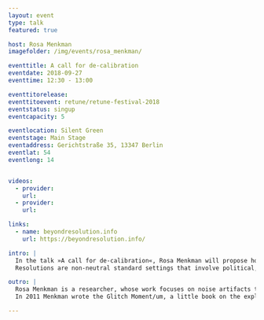 ```yaml
---
layout: event
type: talk
featured: true

host: Rosa Menkman
imagefolder: /img/events/rosa_menkman/

eventtitle: A call for de-calibration
eventdate: 2018-09-27
eventtime: 12:30 - 13:00

eventtitorelease:
eventtitoevent: retune/retune-festival-2018
eventstatus: singup
eventcapacity: 5

eventlocation: Silent Green
eventstage: Main Stage
eventaddress: Gerichtstraße 35, 13347 Berlin
eventlat: 54
eventlong: 14


videos:
  - provider:
    url:
  - provider:
    url:

links:
  - name: beyondresolution.info
    url: https://beyondresolution.info/

intro: |
  In the talk »A call for de-calibration«, Rosa Menkman will propose how de-calibration can offer us an insightful technique to get a sense of what is sacrificed during the setting of a resolution.
  Resolutions are non-neutral standard settings that involve political, economical, technological and cultural values and ideologies, embedded in the genealogies and ecologies of our media. In an uncompromisingly fashion, quality (fidelity), speed (governed by efficiency), volume (generally encapsulated in tiny-ness for hardware and big when it comes to data) and profit (economic or ownership) have been responsible for plotting these resolutions, following a dogma of 'progress'.

outro: |
  Rosa Menkman is a researcher, whose work focuses on noise artifacts that result from accidents in both analogue and digital media (such as glitch, encoding and feedback artifacts). These artifacts can facilitate an important insight into the otherwise obscure alchemy of standardization via resolutions. This process of imposing efficiency, order and functionality does not just involve the creation of protocols and solutions, but also entails black-boxed, obfuscated compromises and alternative possibilities that are in danger of staying forever unseen or even forgotten.
  In 2011 Menkman wrote the Glitch Moment/um, a little book on the exploitation and popularization of glitch artifacts. In 2015 Menkman started the institutions for Resolution Disputes [iRD]. The iRD are institutions dedicated to researching the interests of anti-utopic, lost and unseen or simply "too good to be implemented" resolutions. Menkman has curated independently and for Sonic Acts and is deputy professor new media at the Kunsthochschule Kassel, Germany.

---
```

